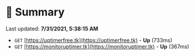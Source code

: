 # 📖 Summary
Last updated: **7/31/2021, 5:38:15 AM**

- `GET` [https://uptimerfree.tk](https://uptimerfree.tk) - **Up** (733ms)
- `GET` [https://monitoruptimer.tk](https://monitoruptimer.tk) - **Up** (367ms)
